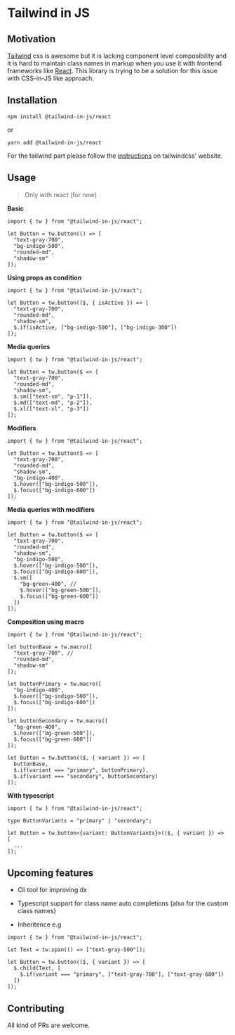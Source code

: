# Tailwind in JS

## Motivation

[Tailwind](https://tailwindcss.com) css is awesome but it is lacking component level composibility and it is hard to maintain class names in markup when you use it with frontend frameworks like [React](https://reactjs.org). This library is trying to be a solution for this issue with CSS-in-JS like approach.

## Installation

```
npm install @tailwind-in-js/react
```

or

```
yarn add @tailwind-in-js/react
```

For the tailwind part please follow the [instructions](https://tailwindcss.com/docs/installation) on tailwindcss' website.

## Usage

> Only with react (for now)

**Basic**

```tsx
import { tw } from "@tailwind-in-js/react";

let Button = tw.button(() => [
  "text-gray-700",
  "bg-indigo-500",
  "rounded-md",
  "shadow-sm"
]);
```

**Using props as condition**

```tsx
import { tw } from "@tailwind-in-js/react";

let Button = tw.button(($, { isActive }) => [
  "text-gray-700",
  "rounded-md",
  "shadow-sm",
  $.if(isActive, ["bg-indigo-500"], ["bg-indigo-300"])
]);
```

**Media queries**

```tsx
import { tw } from "@tailwind-in-js/react";

let Button = tw.button($ => [
  "text-gray-700",
  "rounded-md",
  "shadow-sm",
  $.sm(["text-sm", "p-1"]),
  $.md(["text-md", "p-2"]),
  $.xl(["text-xl", "p-3"])
]);
```

**Modifiers**

```tsx
import { tw } from "@tailwind-in-js/react";

let Button = tw.button($ => [
  "text-gray-700",
  "rounded-md",
  "shadow-sm",
  "bg-indigo-400",
  $.hover(["bg-indigo-500"]),
  $.focus(["bg-indigo-600"])
]);
```

**Media queries with modifiers**

```tsx
import { tw } from "@tailwind-in-js/react";

let Button = tw.button($ => [
  "text-gray-700",
  "rounded-md",
  "shadow-sm",
  "bg-indigo-500",
  $.hover(["bg-indigo-500"]),
  $.focus(["bg-indigo-600"]),
  $.sm([
    "bg-green-400", //
    $.hover(["bg-green-500"]),
    $.focus(["bg-green-600"])
  ])
]);
```

**Composition using macro**

```tsx
import { tw } from "@tailwind-in-js/react";

let buttonBase = tw.macro([
  "text-gray-700", //
  "rounded-md",
  "shadow-sm"
]);

let buttonPrimary = tw.macro([
  "bg-indigo-400",
  $.hover(["bg-indigo-500"]),
  $.focus(["bg-indigo-600"])
]);

let buttonSecondary = tw.macro([
  "bg-green-400",
  $.hover(["bg-green-500"]),
  $.focus(["bg-green-600"])
]);

let Button = tw.button(($, { variant }) => [
  buttonBase,
  $.if(variant === "primary", buttonPrimary),
  $.if(variant === "secondary", buttonSecondary)
]);
```

**With typescript**

```tsx
import { tw } from "@tailwind-in-js/react";

type ButtonVariants = "primary" | "secondary";

let Button = tw.button<{variant: ButtonVariants}>(($, { variant }) => [
  ...
]);

```

## Upcoming features

- Cli tool for improving dx

- Typescript support for class name auto completions (also for the custom class names)

- Inheritence e.g

```tsx
import { tw } from "@tailwind-in-js/react";

let Text = tw.span(() => ["text-gray-500"]);

let Button = tw.button(($, { variant }) => [
  $.child(Text, [
    $.if(variant === "primary", ["text-gray-700"], ["text-gray-600"])
  ])
]);
```

## Contributing

All kind of PRs are welcome.
